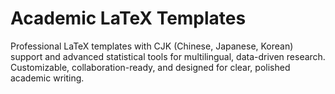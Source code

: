 # Academic LaTeX Templates

Professional LaTeX templates with CJK (Chinese, Japanese, Korean) support and advanced statistical tools for multilingual, data-driven research.
Customizable, collaboration-ready, and designed for clear, polished academic writing.
